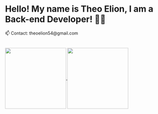 

<h1>Hello! My name is Theo Elion, I am a Back-end Developer! 👨‍💻</h1>
📫 Contact: theoelion54@gmail.com
<br>
<br>
<br>
<a href="[https://github.com/anuraghazra/github-readme-stats](https://github.com/TheoElion)">
  <img height=200 align="center" src="https://github-readme-stats.vercel.app/api?username=TheoElion&theme=tokyonight" />
</a>
<a href="[https://github.com/anuraghazra/convoychat](https://github.com/TheoElion)">
  <img height=200 align="center" src="https://github-readme-stats.vercel.app/api/top-langs?username=TheoElion&layout=compact&langs_count=8&card_width=280&theme=tokyonight" />
</a>
